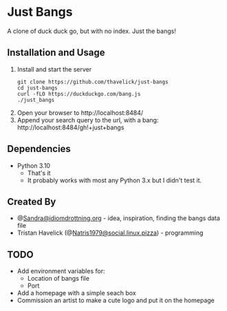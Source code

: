 # Just Bangs

A clone of duck duck go, but with no index. Just the bangs!

## Installation and Usage

1. Install and start the server
    ```
    git clone https://github.com/thavelick/just-bangs
    cd just-bangs
    curl -fLO https://duckduckgo.com/bang.js
    ./just_bangs
    ```
2. Open your browser to http://localhost:8484/
3. Append your search query to the url, with a bang: 
  http://localhost:8484/gh!+just+bangs

## Dependencies
* Python 3.10
  * That's it
  * It probably works with most any Python 3.x but I didn't test it.

## Created By
* @Sandra@idiomdrottning.org - idea, inspiration, finding the bangs data file
* Tristan Havelick (@Natris1979@social.linux.pizza) - programming

## TODO
* Add environment variables for:
  * Location of bangs file
  * Port
* Add a homepage with a simple seach box
* Commission an artist to make a cute logo and put it on the homepage
